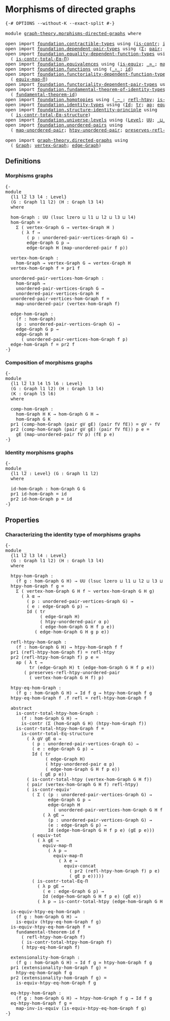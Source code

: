 # Morphisms of directed graphs

<pre class="Agda"><a id="41" class="Symbol">{-#</a> <a id="45" class="Keyword">OPTIONS</a> <a id="53" class="Pragma">--without-K</a> <a id="65" class="Pragma">--exact-split</a> <a id="79" class="Symbol">#-}</a>

<a id="84" class="Keyword">module</a> <a id="91" href="graph-theory.morphisms-directed-graphs.html" class="Module">graph-theory.morphisms-directed-graphs</a> <a id="130" class="Keyword">where</a>

<a id="137" class="Keyword">open</a> <a id="142" class="Keyword">import</a> <a id="149" href="foundation.contractible-types.html" class="Module">foundation.contractible-types</a> <a id="179" class="Keyword">using</a> <a id="185" class="Symbol">(</a><a id="186" href="foundation-core.contractible-types.html#925" class="Function">is-contr</a><a id="194" class="Symbol">;</a> <a id="196" href="foundation-core.contractible-types.html#3739" class="Function">is-contr-equiv&#39;</a><a id="211" class="Symbol">)</a>
<a id="213" class="Keyword">open</a> <a id="218" class="Keyword">import</a> <a id="225" href="foundation.dependent-pair-types.html" class="Module">foundation.dependent-pair-types</a> <a id="257" class="Keyword">using</a> <a id="263" class="Symbol">(</a><a id="264" href="foundation-core.dependent-pair-types.html#502" class="Record">Σ</a><a id="265" class="Symbol">;</a> <a id="267" href="foundation-core.dependent-pair-types.html#575" class="InductiveConstructor">pair</a><a id="271" class="Symbol">;</a> <a id="273" href="foundation-core.dependent-pair-types.html#592" class="Field">pr1</a><a id="276" class="Symbol">;</a> <a id="278" href="foundation-core.dependent-pair-types.html#604" class="Field">pr2</a><a id="281" class="Symbol">)</a>
<a id="283" class="Keyword">open</a> <a id="288" class="Keyword">import</a> <a id="295" href="foundation.equality-dependent-function-types.html" class="Module">foundation.equality-dependent-function-types</a> <a id="340" class="Keyword">using</a>
  <a id="348" class="Symbol">(</a> <a id="350" href="foundation.equality-dependent-function-types.html#1038" class="Function">is-contr-total-Eq-Π</a><a id="369" class="Symbol">)</a>
<a id="371" class="Keyword">open</a> <a id="376" class="Keyword">import</a> <a id="383" href="foundation.equivalences.html" class="Module">foundation.equivalences</a> <a id="407" class="Keyword">using</a> <a id="413" class="Symbol">(</a><a id="414" href="foundation-core.equivalences.html#1542" class="Function">is-equiv</a><a id="422" class="Symbol">;</a> <a id="424" href="foundation-core.equivalences.html#1607" class="Function Operator">_≃_</a><a id="427" class="Symbol">;</a> <a id="429" href="foundation-core.equivalences.html#4173" class="Function">map-inv-is-equiv</a><a id="445" class="Symbol">)</a>
<a id="447" class="Keyword">open</a> <a id="452" class="Keyword">import</a> <a id="459" href="foundation.functions.html" class="Module">foundation.functions</a> <a id="480" class="Keyword">using</a> <a id="486" class="Symbol">(</a><a id="487" href="foundation-core.functions.html#407" class="Function Operator">_∘_</a><a id="490" class="Symbol">;</a> <a id="492" href="foundation-core.functions.html#309" class="Function">id</a><a id="494" class="Symbol">)</a>
<a id="496" class="Keyword">open</a> <a id="501" class="Keyword">import</a> <a id="508" href="foundation.functoriality-dependent-function-types.html" class="Module">foundation.functoriality-dependent-function-types</a> <a id="558" class="Keyword">using</a>
  <a id="566" class="Symbol">(</a> <a id="568" href="foundation.functoriality-dependent-function-types.html#3637" class="Function">equiv-map-Π</a><a id="579" class="Symbol">)</a>
<a id="581" class="Keyword">open</a> <a id="586" class="Keyword">import</a> <a id="593" href="foundation.functoriality-dependent-pair-types.html" class="Module">foundation.functoriality-dependent-pair-types</a> <a id="639" class="Keyword">using</a> <a id="645" class="Symbol">(</a><a id="646" href="foundation-core.functoriality-dependent-pair-types.html#6804" class="Function">equiv-tot</a><a id="655" class="Symbol">)</a>
<a id="657" class="Keyword">open</a> <a id="662" class="Keyword">import</a> <a id="669" href="foundation.fundamental-theorem-of-identity-types.html" class="Module">foundation.fundamental-theorem-of-identity-types</a> <a id="718" class="Keyword">using</a>
  <a id="726" class="Symbol">(</a> <a id="728" href="foundation-core.fundamental-theorem-of-identity-types.html#1888" class="Function">fundamental-theorem-id</a><a id="750" class="Symbol">)</a>
<a id="752" class="Keyword">open</a> <a id="757" class="Keyword">import</a> <a id="764" href="foundation.homotopies.html" class="Module">foundation.homotopies</a> <a id="786" class="Keyword">using</a> <a id="792" class="Symbol">(</a><a id="793" href="foundation-core.homotopies.html#467" class="Function Operator">_~_</a><a id="796" class="Symbol">;</a> <a id="798" href="foundation-core.homotopies.html#632" class="Function">refl-htpy</a><a id="807" class="Symbol">;</a> <a id="809" href="foundation.homotopies.html#3132" class="Function">is-contr-total-htpy</a><a id="828" class="Symbol">)</a>
<a id="830" class="Keyword">open</a> <a id="835" class="Keyword">import</a> <a id="842" href="foundation.identity-types.html" class="Module">foundation.identity-types</a> <a id="868" class="Keyword">using</a> <a id="874" class="Symbol">(</a><a id="875" href="foundation-core.identity-types.html#641" class="Datatype">Id</a><a id="877" class="Symbol">;</a> <a id="879" href="foundation-core.identity-types.html#4583" class="Function">tr</a><a id="881" class="Symbol">;</a> <a id="883" href="foundation-core.identity-types.html#2853" class="Function">ap</a><a id="885" class="Symbol">;</a> <a id="887" href="foundation.identity-types.html#1931" class="Function">equiv-concat</a><a id="899" class="Symbol">;</a> <a id="901" href="foundation-core.identity-types.html#694" class="InductiveConstructor">refl</a><a id="905" class="Symbol">)</a>
<a id="907" class="Keyword">open</a> <a id="912" class="Keyword">import</a> <a id="919" href="foundation.structure-identity-principle.html" class="Module">foundation.structure-identity-principle</a> <a id="959" class="Keyword">using</a>
  <a id="967" class="Symbol">(</a> <a id="969" href="foundation.structure-identity-principle.html#1341" class="Function">is-contr-total-Eq-structure</a><a id="996" class="Symbol">)</a>
<a id="998" class="Keyword">open</a> <a id="1003" class="Keyword">import</a> <a id="1010" href="foundation.universe-levels.html" class="Module">foundation.universe-levels</a> <a id="1037" class="Keyword">using</a> <a id="1043" class="Symbol">(</a><a id="1044" href="Agda.Primitive.html#597" class="Postulate">Level</a><a id="1049" class="Symbol">;</a> <a id="1051" href="foundation-core.universe-levels.html#222" class="Primitive">UU</a><a id="1053" class="Symbol">;</a> <a id="1055" href="Agda.Primitive.html#810" class="Primitive Operator">_⊔_</a><a id="1058" class="Symbol">;</a> <a id="1060" href="Agda.Primitive.html#780" class="Primitive">lsuc</a><a id="1064" class="Symbol">;</a> <a id="1066" href="Agda.Primitive.html#764" class="Primitive">lzero</a><a id="1071" class="Symbol">)</a>
<a id="1073" class="Keyword">open</a> <a id="1078" class="Keyword">import</a> <a id="1085" href="foundation.unordered-pairs.html" class="Module">foundation.unordered-pairs</a> <a id="1112" class="Keyword">using</a>
  <a id="1120" class="Symbol">(</a> <a id="1122" href="foundation.unordered-pairs.html#7167" class="Function">map-unordered-pair</a><a id="1140" class="Symbol">;</a> <a id="1142" href="foundation.unordered-pairs.html#7764" class="Function">htpy-unordered-pair</a><a id="1161" class="Symbol">;</a> <a id="1163" href="foundation.unordered-pairs.html#8085" class="Function">preserves-refl-htpy-unordered-pair</a><a id="1197" class="Symbol">)</a>

<a id="1200" class="Keyword">open</a> <a id="1205" class="Keyword">import</a> <a id="1212" href="graph-theory.directed-graphs.html" class="Module">graph-theory.directed-graphs</a> <a id="1241" class="Keyword">using</a>
  <a id="1249" class="Symbol">(</a> <a id="1251" href="graph-theory.directed-graphs.html#447" class="Function">Graph</a><a id="1256" class="Symbol">;</a> <a id="1258" href="graph-theory.directed-graphs.html#599" class="Function">vertex-Graph</a><a id="1270" class="Symbol">;</a> <a id="1272" href="graph-theory.directed-graphs.html#646" class="Function">edge-Graph</a><a id="1282" class="Symbol">)</a>
</pre>
## Definitions

### Morphisms graphs

<pre class="Agda"><a id="1335" class="Comment">{-
module _
  {l1 l2 l3 l4 : Level}
  (G : Graph l1 l2) (H : Graph l3 l4)
  where

  hom-Graph : UU (lsuc lzero ⊔ l1 ⊔ l2 ⊔ l3 ⊔ l4)
  hom-Graph =
    Σ ( vertex-Graph G → vertex-Graph H )
      ( λ f →
        ( p : unordered-pair-vertices-Graph G) →
        edge-Graph G p →
        edge-Graph H (map-unordered-pair f p))

  vertex-hom-Graph :
    hom-Graph → vertex-Graph G → vertex-Graph H
  vertex-hom-Graph f = pr1 f

  unordered-pair-vertices-hom-Graph :
    hom-Graph →
    unordered-pair-vertices-Graph G →
    unordered-pair-vertices-Graph H
  unordered-pair-vertices-hom-Graph f =
    map-unordered-pair (vertex-hom-Graph f)

  edge-hom-Graph :
    (f : hom-Graph)
    (p : unordered-pair-vertices-Graph G) →
    edge-Graph G p →
    edge-Graph H
      ( unordered-pair-vertices-hom-Graph f p)
  edge-hom-Graph f = pr2 f
-}</a>
</pre>
### Composition of morphisms graphs

<pre class="Agda"><a id="2220" class="Comment">{-
module _
  {l1 l2 l3 l4 l5 l6 : Level}
  (G : Graph l1 l2) (H : Graph l3 l4)
  (K : Graph l5 l6)
  where

  comp-hom-Graph :
    hom-Graph H K → hom-Graph G H →
    hom-Graph G K
  pr1 (comp-hom-Graph (pair gV gE) (pair fV fE)) = gV ∘ fV
  pr2 (comp-hom-Graph (pair gV gE) (pair fV fE)) p e =
    gE (map-unordered-pair fV p) (fE p e)
-}</a>
</pre>
### Identity morphisms graphs

<pre class="Agda"><a id="2605" class="Comment">{-
module _
  {l1 l2 : Level} (G : Graph l1 l2)
  where

  id-hom-Graph : hom-Graph G G
  pr1 id-hom-Graph = id
  pr2 id-hom-Graph p = id
-}</a>
</pre>

## Properties

### Characterizing the identity type of morphisms graphs

<pre class="Agda"><a id="2833" class="Comment">{-
module _
  {l1 l2 l3 l4 : Level}
  (G : Graph l1 l2) (H : Graph l3 l4)
  where

  htpy-hom-Graph :
    (f g : hom-Graph G H) → UU (lsuc lzero ⊔ l1 ⊔ l2 ⊔ l3 ⊔ l4)
  htpy-hom-Graph f g =
    Σ ( vertex-hom-Graph G H f ~ vertex-hom-Graph G H g)
      ( λ α →
        ( p : unordered-pair-vertices-Graph G) →
        ( e : edge-Graph G p) →
        Id ( tr
             ( edge-Graph H)
             ( htpy-unordered-pair α p)
             ( edge-hom-Graph G H f p e))
           ( edge-hom-Graph G H g p e))

  refl-htpy-hom-Graph :
    (f : hom-Graph G H) → htpy-hom-Graph f f
  pr1 (refl-htpy-hom-Graph f) = refl-htpy
  pr2 (refl-htpy-hom-Graph f) p e =
    ap ( λ t →
         tr (edge-Graph H) t (edge-hom-Graph G H f p e))
       ( preserves-refl-htpy-unordered-pair
         ( vertex-hom-Graph G H f) p)

  htpy-eq-hom-Graph :
    (f g : hom-Graph G H) → Id f g → htpy-hom-Graph f g
  htpy-eq-hom-Graph f .f refl = refl-htpy-hom-Graph f

  abstract
    is-contr-total-htpy-hom-Graph :
      (f : hom-Graph G H) →
      is-contr (Σ (hom-Graph G H) (htpy-hom-Graph f))
    is-contr-total-htpy-hom-Graph f =
      is-contr-total-Eq-structure
        ( λ gV gE α →
          ( p : unordered-pair-vertices-Graph G) →
          ( e : edge-Graph G p) →
          Id ( tr
               ( edge-Graph H)
               ( htpy-unordered-pair α p)
               ( edge-hom-Graph G H f p e))
             ( gE p e))
        ( is-contr-total-htpy (vertex-hom-Graph G H f))
        ( pair (vertex-hom-Graph G H f) refl-htpy)
        ( is-contr-equiv&#39;
          ( Σ ( (p : unordered-pair-vertices-Graph G) →
                edge-Graph G p →
                edge-Graph H
                  ( unordered-pair-vertices-hom-Graph G H f p))
              ( λ gE →
                (p : unordered-pair-vertices-Graph G) →
                (e : edge-Graph G p) →
                Id (edge-hom-Graph G H f p e) (gE p e)))
          ( equiv-tot
            ( λ gE →
              equiv-map-Π
                ( λ p →
                  equiv-map-Π
                    ( λ e →
                      equiv-concat
                        ( pr2 (refl-htpy-hom-Graph f) p e)
                        ( gE p e)))))
          ( is-contr-total-Eq-Π
            ( λ p gE →
              ( e : edge-Graph G p) →
              Id (edge-hom-Graph G H f p e) (gE e))
            ( λ p → is-contr-total-htpy (edge-hom-Graph G H f p))))

  is-equiv-htpy-eq-hom-Graph :
    (f g : hom-Graph G H) →
    is-equiv (htpy-eq-hom-Graph f g)
  is-equiv-htpy-eq-hom-Graph f =
    fundamental-theorem-id f
      ( refl-htpy-hom-Graph f)
      ( is-contr-total-htpy-hom-Graph f)
      ( htpy-eq-hom-Graph f)

  extensionality-hom-Graph :
    (f g : hom-Graph G H) → Id f g ≃ htpy-hom-Graph f g
  pr1 (extensionality-hom-Graph f g) =
    htpy-eq-hom-Graph f g
  pr2 (extensionality-hom-Graph f g) =
    is-equiv-htpy-eq-hom-Graph f g

  eq-htpy-hom-Graph :
    (f g : hom-Graph G H) → htpy-hom-Graph f g → Id f g
  eq-htpy-hom-Graph f g =
    map-inv-is-equiv (is-equiv-htpy-eq-hom-Graph f g)
-}</a>
</pre>